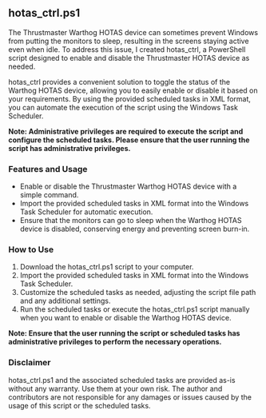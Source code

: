 ## hotas_ctrl.ps1

The Thrustmaster Warthog HOTAS device can sometimes prevent Windows from putting the monitors to sleep, resulting in the screens staying active even when idle. To address this issue, I created hotas_ctrl, a PowerShell script designed to enable and disable the Thrustmaster HOTAS device as needed.

hotas_ctrl provides a convenient solution to toggle the status of the Warthog HOTAS device, allowing you to easily enable or disable it based on your requirements. By using the provided scheduled tasks in XML format, you can automate the execution of the script using the Windows Task Scheduler.

**Note: Administrative privileges are required to execute the script and configure the scheduled tasks. Please ensure that the user running the script has administrative privileges.**

### Features and Usage

- Enable or disable the Thrustmaster Warthog HOTAS device with a simple command.
- Import the provided scheduled tasks in XML format into the Windows Task Scheduler for automatic execution.
- Ensure that the monitors can go to sleep when the Warthog HOTAS device is disabled, conserving energy and preventing screen burn-in.

### How to Use

1. Download the hotas_ctrl.ps1 script to your computer.
2. Import the provided scheduled tasks in XML format into the Windows Task Scheduler.
3. Customize the scheduled tasks as needed, adjusting the script file path and any additional settings.
4. Run the scheduled tasks or execute the hotas_ctrl.ps1 script manually when you want to enable or disable the Warthog HOTAS device.

**Note: Ensure that the user running the script or scheduled tasks has administrative privileges to perform the necessary operations.**

### Disclaimer

hotas_ctrl.ps1 and the associated scheduled tasks are provided as-is without any warranty. Use them at your own risk. The author and contributors are not responsible for any damages or issues caused by the usage of this script or the scheduled tasks.
